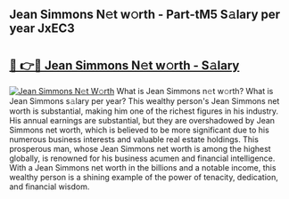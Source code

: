 ## Jean Simmons N𝚎t w𝚘rth - Part-tM5 S𝚊lary per year JxEC3

# <h2><a href="http://gc55ty.nevu.top/?p=Jean+Simmons">🔗 👉🔴 Jean Simmons N𝚎t w𝚘rth - S𝚊lary</a></h2>

[![Jean Simmons N𝚎t W𝚘rth](https://i.imgur.com/Oavwk0R.jpeg)](http://gc55ty.nevu.top/?p=Jean+Simmons)
What is Jean Simmons n𝚎t w𝚘rth? What is Jean Simmons s𝚊lary per year?
This wealthy person's Jean Simmons net worth is substantial, making him one of the richest figures in his industry. His annual earnings are substantial, but they are overshadowed by Jean Simmons net worth, which is believed to be more significant due to his numerous business interests and valuable real estate holdings. This prosperous man, whose Jean Simmons net worth is among the highest globally, is renowned for his business acumen and financial intelligence. With a Jean Simmons net worth in the billions and a notable income, this wealthy person is a shining example of the power of tenacity, dedication, and financial wisdom.
